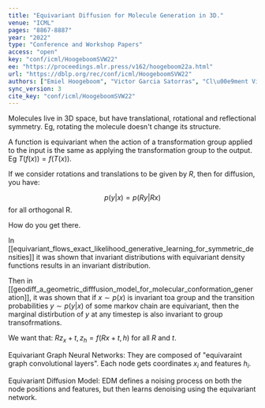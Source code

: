 ```yaml
---
title: "Equivariant Diffusion for Molecule Generation in 3D."
venue: "ICML"
pages: "8867-8887"
year: "2022"
type: "Conference and Workshop Papers"
access: "open"
key: "conf/icml/HoogeboomSVW22"
ee: "https://proceedings.mlr.press/v162/hoogeboom22a.html"
url: "https://dblp.org/rec/conf/icml/HoogeboomSVW22"
authors: ["Emiel Hoogeboom", "Victor Garcia Satorras", "Cl\u00e9ment Vignac", "Max Welling"]
sync_version: 3
cite_key: "conf/icml/HoogeboomSVW22"
---
```


Molecules live in 3D space, but have translational, rotational and reflectional symmetry. Eg, rotating the molecule doesn't change its structure.

A function is equivariant when the action of a transformation group applied to the input is the same as applying the transformation group to the output. Eg $T(f(x)) = f(T(x))$.

If we consider rotations and translations to be given by $R$, then for diffusion, you have:

$$
p(y|x) = p(Ry|Rx)
$$ for all orthogonal R.

How do you get there.

In [[equivariant_flows_exact_likelihood_generative_learning_for_symmetric_densities]] it was shown that invariant distributions with equivariant density functions results in an invariant distribution.

Then in [[geodiff_a_geometric_difffusion_model_for_molecular_conformation_generation]], it was shown that if $x \sim p(x)$ is invariant toa  group and the transition probabilities $y \sim p(y|x)$ of some markov chain are equivariant, then the marginal distirbution of $y$ at any timestep is also invariant to group transofrmations.

We want that: $Rz_x + t, z_h = f(Rx + t, h)$ for all $R$ and $t$.

Equivariant Graph Neural Networks: They are composed of "equivaraint graph convolutional layers". Each node gets coordinates $x_i$ and features $h_i$.

Equivariant Diffusion Model: EDM defines a noising process on both the node positions and features, but then learns denoising using the equivariant network.

